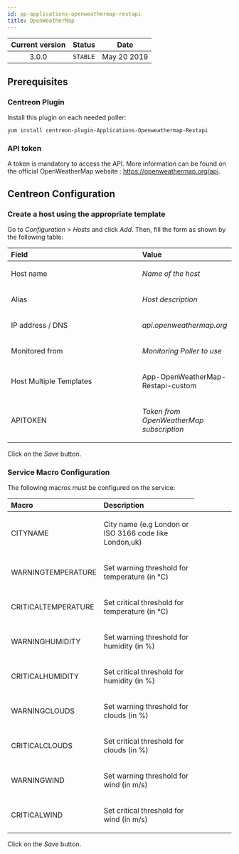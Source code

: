 ```yaml
---
id: pp-applications-openweathermap-restapi
title: OpenWeatherMap
---
```


| Current version | Status | Date |
| :-: | :-: | :-: |
| 3.0.0 | `STABLE` | May 20 2019 |

## Prerequisites
### Centreon Plugin
Install this plugin on each needed poller:

    yum install centreon-plugin-Applications-Openweathermap-Restapi

### API token
A token is mandatory to access the API.
More information can be found on the official OpenWeatherMap website : https://openweathermap.org/api.

## Centreon Configuration
### Create a host using the appropriate template
Go to *Configuration &gt; Hosts* and click *Add*. Then, fill the form as
shown by the following table:

<table>
<colgroup>
<col width="58%" />
<col width="41%" />
</colgroup>
<thead>
<tr class="header">
<th align="left">Field</th>
<th align="left">Value</th>
</tr>
</thead>
<tbody>
<tr class="odd">
<td align="left"><p>Host name</p></td>
<td align="left"><p><em>Name of the host</em></p></td>
</tr>
<tr class="even">
<td align="left"><p>Alias</p></td>
<td align="left"><p><em>Host description</em></p></td>
</tr>
<tr class="odd">
<td align="left"><p>IP address / DNS</p></td>
<td align="left"><p><em>api.openweathermap.org</em></p></td>
</tr>
<tr class="even">
<td align="left"><p>Monitored from</p></td>
<td align="left"><p><em>Monitoring Poller to use</em></p></td>
</tr>
<tr class="odd">
<td align="left"><p>Host Multiple Templates</p></td>
<td align="left"><p>App-OpenWeatherMap-Restapi-custom</p></td>
</tr>
<tr class="even">
<td align="left"><p>APITOKEN</p></td>
<td align="left"><p><em>Token from OpenWeatherMap subscription</em></p></td>
</tr>
</tbody>
</table>

Click on the *Save* button.

### Service Macro Configuration
The following macros must be configured on the service:

<table>
<colgroup>
<col width="23%" />
<col width="53%" />
<col width="24%" />
</colgroup>
<thead>
<tr class="header">
<th align="left">Macro</th>
<th align="left">Description</th>
</tr>
</thead>
<tbody>
<tr class="even">
<td align="left"><p>CITYNAME</p></td>
<td align="left"><p>City name (e.g London or ISO 3166 code like London,uk)</p></td>
</tr>
<tr class="odd">
<td align="left"><p>WARNINGTEMPERATURE</p></td>
<td align="left"><p>Set warning threshold for temperature (in °C)</p></td>
</tr>
<tr class="even">
<td align="left"><p>CRITICALTEMPERATURE</p></td>
<td align="left"><p>Set critical threshold for temperature (in °C)</p></td>
</tr>
<tr class="odd">
<td align="left"><p>WARNINGHUMIDITY</p></td>
<td align="left"><p>Set warning threshold for humidity (in %)</p></td>
</tr>
<tr class="even">
<td align="left"><p>CRITICALHUMIDITY</p></td>
<td align="left"><p>Set critical threshold for humidity (in %)</p></td>
<td align="left"><p></p></td>
</tr>
<tr class="odd">
<td align="left"><p>WARNINGCLOUDS</p></td>
<td align="left"><p>Set warning threshold for clouds (in %)</p></td>
</tr>
<tr class="even">
<td align="left"><p>CRITICALCLOUDS</p></td>
<td align="left"><p>Set critical threshold for clouds (in %)</p></td>
</tr>
<tr class="odd">
<td align="left"><p>WARNINGWIND</p></td>
<td align="left"><p>Set warning threshold for wind (in m/s)</p></td>
</tr>
<tr class="even">
<td align="left"><p>CRITICALWIND</p></td>
<td align="left"><p>Set critical threshold for wind (in m/s)</p></td>
</tbody>
</table>

Click on the *Save* button.

